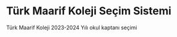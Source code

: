 <h1>Türk Maarif Koleji Seçim Sistemi</h1>
<p>Türk Maarif Koleji 2023-2024 Yılı okul kaptanı seçimi</p>
